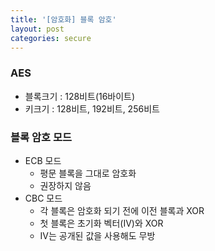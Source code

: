 ```yaml
---
title: '[암호화] 블록 암호'
layout: post
categories: secure
---
```


### AES
- 블록크기 : 128비트(16바이트)
- 키크기 : 128비트, 192비트, 256비트

### 블록 암호 모드 
- ECB 모드 
    - 평문 블록을 그대로 암호화    
    - 권장하지 않음
- CBC 모드
    - 각 블록은 암호화 되기 전에 이전 블록과 XOR
    - 첫 블록은 초기화 벡터(IV)와 XOR
    - IV는 공개된 값을 사용해도 무방